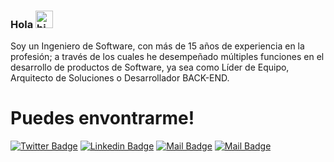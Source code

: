 ### Hola <img src="https://user-images.githubusercontent.com/1303154/88677602-1635ba80-d120-11ea-84d8-d263ba5fc3c0.gif" width="28px" height="28px" alt="hi">

Soy un Ingeniero de Software, con más de 15 años de experiencia en la profesión; a través de los cuales he desempeñado múltiples funciones en el desarrollo de productos de Software, ya sea como Líder de Equipo, Arquitecto de Soluciones o Desarrollador BACK-END.

# Puedes envontrarme!

[![Twitter Badge](https://img.shields.io/badge/-@amremberto-1ca0f1?style=flat&labelColor=1ca0f1&logo=twitter&logoColor=white&link=https://twitter.com/amremberto)](https://twitter.com/amremberto) [![Linkedin Badge](https://img.shields.io/badge/-Remberto-0e76a8?style=flat&labelColor=0e76a8&logo=linkedin&logoColor=white)](https://www.linkedin.com/in/amremberto/) [![Mail Badge](https://img.shields.io/badge/-@amremberto-e84393?style=flat&labelColor=e84393&logo=instagram&logoColor=white)](https://instagram.com/amremberto) [![Mail Badge](https://img.shields.io/badge/-amremberto-c0392b?style=flat&labelColor=c0392b&logo=gmail&logoColor=white)](mailto:amremberto@gmail.com)

<!--
**raguilarnet/raguilarnet** is a ✨ _special_ ✨ repository because its `README.md` (this file) appears on your GitHub profile.

Here are some ideas to get you started:

- 🔭 I’m currently working on ...
- 🌱 I’m currently learning ...
- 👯 I’m looking to collaborate on ...
- 🤔 I’m looking for help with ...
- 💬 Ask me about ...
- 📫 How to reach me: ...
- 😄 Pronouns: ...
- ⚡ Fun fact: ...
-->
